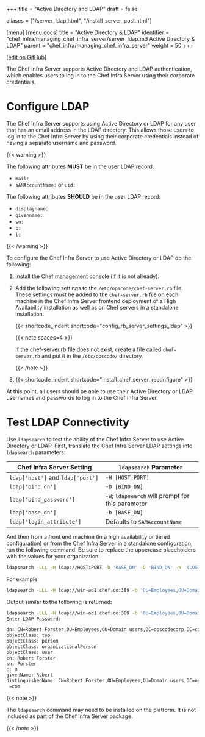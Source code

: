 +++
title = "Active Directory and LDAP"
draft = false

aliases = ["/server_ldap.html", "/install_server_post.html"]

[menu]
  [menu.docs]
    title = "Active Directory & LDAP"
    identifier = "chef_infra/managing_chef_infra_server/server_ldap.md Active Directory & LDAP"
    parent = "chef_infra/managing_chef_infra_server"
    weight = 50
+++    

[\[edit on GitHub\]](https://github.com/chef/chef-web-docs/blob/master/content/server_ldap.md)

The Chef Infra Server supports Active Directory and LDAP authentication,
which enables users to log in to the Chef Infra Server using their
corporate credentials.

Configure LDAP
==============

The Chef Infra Server supports using Active Directory or LDAP for any
user that has an email address in the LDAP directory. This allows those
users to log in to the Chef Infra Server by using their corporate
credentials instead of having a separate username and password.

{{< warning >}}

The following attributes **MUST** be in the user LDAP record:

-   `mail:`
-   `sAMAccountName:` or `uid:`

The following attributes **SHOULD** be in the user LDAP record:

-   `displayname:`
-   `givenname:`
-   `sn:`
-   `c:`
-   `l:`

{{< /warning >}}

To configure the Chef Infra Server to use Active Directory or LDAP do
the following:

1.  Install the Chef management console (if it is not already).

2.  Add the following settings to the `/etc/opscode/chef-server.rb`
    file. These settings must be added to the `chef-server.rb` file on
    each machine in the Chef Infra Server frontend deployment of a High
    Availability installation as well as on Chef servers in a standalone
    installation.

    {{< shortcode_indent shortcode="config_rb_server_settings_ldap" >}}

    {{< note spaces=4 >}}

    If the chef-server.rb file does not exist, create a file called
    `chef-server.rb` and put it in the `/etc/opscode/` directory.

    {{< /note >}}

3.  {{< shortcode_indent shortcode="install_chef_server_reconfigure" >}}

At this point, all users should be able to use their Active Directory or
LDAP usernames and passwords to log in to the Chef Infra Server.

Test LDAP Connectivity
======================

Use `ldapsearch` to test the ability of the Chef Infra Server to use
Active Directory or LDAP. First, translate the Chef Infra Server LDAP
settings into `ldapsearch` parameters:

<table>
<colgroup>
<col style="width: 50%" />
<col style="width: 50%" />
</colgroup>
<thead>
<tr class="header">
<th>Chef Infra Server Setting</th>
<th><code>ldapsearch</code> Parameter</th>
</tr>
</thead>
<tbody>
<tr class="odd">
<td><code>ldap['host']</code> and <code>ldap['port']</code></td>
<td><code>-H [HOST:PORT]</code></td>
</tr>
<tr class="even">
<td><code>ldap['bind_dn']</code></td>
<td><code>-D [BIND_DN]</code></td>
</tr>
<tr class="odd">
<td><code>ldap['bind_password']</code></td>
<td><code>-W</code>; <code>ldapsearch</code> will prompt for this parameter</td>
</tr>
<tr class="even">
<td><code>ldap['base_dn']</code></td>
<td><code>-b [BASE_DN]</code></td>
</tr>
<tr class="odd">
<td><code>ldap['login_attribute']</code></td>
<td>Defaults to <code>SAMAccountName</code></td>
</tr>
</tbody>
</table>

And then from a front end machine (in a high availability or tiered
configuration) or from the Chef Infra Server in a standalone
configuration, run the following command. Be sure to replace the
uppercase placeholders with the values for your organization:

``` bash
ldapsearch -LLL -H ldap://HOST:PORT -b 'BASE_DN' -D 'BIND_DN' -W '(LOGIN_ATTRIBUTE=YOUR_LDAP_ACCOUNT_USERNAME)'
```

For example:

``` bash
ldapsearch -LLL -H ldap://win-ad1.chef.co:389 -b 'OU=Employees,OU=Domain users,DC=opscodecorp,DC=com' -D 'CN=Robert Forster,OU=Employees,OU=Domain users,DC=opscodecorp,DC=com' -W '(sAMAccountName=rforster)'
```

Output similar to the following is returned:

``` bash
ldapsearch -LLL -H ldap://win-ad1.chef.co:389 -b 'OU=Employees,OU=Domain users,DC=opscodecorp,DC=com' -D 'CN=Robert Forster,OU=Employees,OU=Domain users,DC=opscodecorp,DC=com' -W '(sAMAccountName=rforster)'
Enter LDAP Password:

dn: CN=Robert Forster,OU=Employees,OU=Domain users,DC=opscodecorp,DC=com
objectClass: top
objectClass: person
objectClass: organizationalPerson
objectClass: user
cn: Robert Forster
sn: Forster
c: 0
givenName: Robert
distinguishedName: CN=Robert Forster,OU=Employees,OU=Domain users,DC=opscodecorp,DC
 =com
```

{{< note >}}

The `ldapsearch` command may need to be installed on the platform. It is
not included as part of the Chef Infra Server package.

{{< /note >}}
